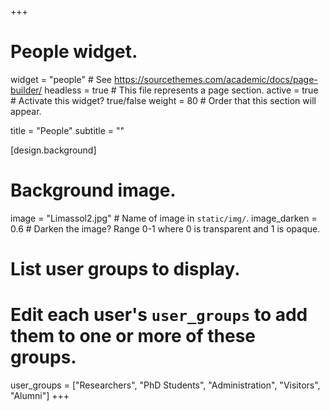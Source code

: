 +++
# People widget.
widget = "people"  # See https://sourcethemes.com/academic/docs/page-builder/
headless = true  # This file represents a page section.
active = true  # Activate this widget? true/false
weight = 80  # Order that this section will appear.

title = "People"
subtitle = ""

[design.background]
  # Background image.
  image = "Limassol2.jpg"  # Name of image in `static/img/`.
  image_darken = 0.6  # Darken the image? Range 0-1 where 0 is transparent and 1 is opaque.


# List user groups to display.
#   Edit each user's `user_groups` to add them to one or more of these groups.
user_groups = ["Researchers",
               "PhD Students",
               "Administration",
               "Visitors",
               "Alumni"]
+++

